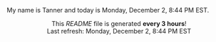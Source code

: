 My name is Tanner and today is Monday, December 2, 8:44 PM EST.

<p align="center">This <i>README</i> file is generated <b>every 3 hours</b>!</br>Last refresh: Monday, December 2, 8:44 PM EST<br /></p>
